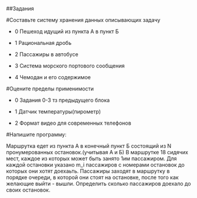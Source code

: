 ##Задания

#Составьте систему хранения данных описывающих задачу

- 0 Пешеход идущий из пункта А в пункт Б

- 1 Рациональная дробь

- 2 Пассажиры в автобусе 

- 3 Система морского портового сообщения

- 4 Чемодан и его содержимое

#Оцените пределы применимости

- 0 Задания 0-3 тз предыдущего блока

- 1 Датчик температуры(пирометр)

- 2 Формат видео для современных телефонов

#Напишите программу:

Маршрутка едет из пункта А в конечный пункт Б состоящий из N пронумерованных остановок.(учитывая А и Б)
В маршрутке 18 сидячих мест, каждое из которых может быть занято 1им пассажиром.
Для каждой остановки указано m_i пассажиров с номерами остановок до которых они хотят доехаьть.
Пассажиры заходят в маршрутку в порядке очереди, в которой они стоят на остановке, после того как желающие выйти - вышли.
Определить сколько пассажиров доехало до своих остановок.

